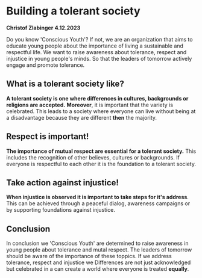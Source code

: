 # Building a tolerant society 
**Christof Zlabinger**
**4.12.2023**

Do you know 'Conscious Youth'? If not, we are an organization that aims to educate young people about the importance of living a sustainable and respectful life.
We want to raise awareness about tolerance, respect and injustice in young people's minds.
So that the leaders of tomorrow actively engage and promote tolerance.

## What is a tolerant society like?
**A tolerant society is one where differences in cultures, backgrounds or religions are accepted.** **Moreover**, it is important that the variety is celebrated.
This leads to a society where everyone can live without being at a disadvantage because they are different **then** the majority.

## Respect is important!

**The importance of mutual respect are essential for a tolerant society.** This includes the recognition of other believes, cultures or backgrounds.
If everyone is respectful to each other it is the foundation to a tolerant society.

## Take action against injustice!

**When injustice is observed it is important to take steps for it's address**. 
This can be achieved through a peaceful dialog, awareness campaigns or by supporting foundations against injustice.

## Conclusion

In conclusion we 'Conscious Youth' are determined to raise awareness in young people about tolerance and mutal respect.
The leaders of tomorrow should be aware of the importance of these toppics.
If we address tolerance, respect and injustice we Differences are not just acknowledged but celebrated in a can create a world where everyone is treated **equally**.

